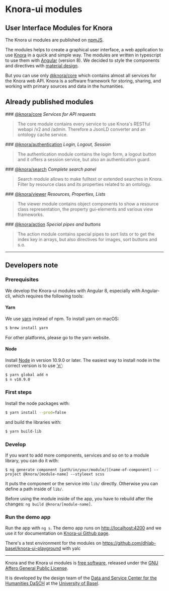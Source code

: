 # Knora-ui modules

## User Interface Modules for Knora

The Knora ui modules are published on [npmJS](https://www.npmjs.com/~knora).

The modules helps to create a graphical user interface, a web application to use [Knora](https://www.knora.org) in a quick and simple way. The modules are written in typescript to use them with [Angular](https://angular.io) (version 8). We decided to style the components and directives with [material design](https://material.angular.io).

But you can use only [@knora/core]() which contains almost all services for the Knora web API. Knora is a software framework for storing, sharing, and working with primary sources and data in the humanities.

## Already published modules

### [@knora/core](/developers/knora-ui/documentation/core/core)
*Services for API requests*
> The core module contains every service to use Knora\'s RESTful webapi /v2 and /admin. Therefore a JsonLD converter and an ontology cache service.

### [@knora/authentication](/developers/knora-ui/documentation/authentication)
*Login, Logout, Session*
> The authentication module contains the login form, a logout button and it offers a session service, but also an authentication guard.

### [@knora/search](/developers/knora-ui/documentation/search/search)
*Complete search panel*
> Search module allows to make fulltext or extended searches in Knora. Filter by resource class and its properties related to an ontology.

### [@knora/viewer](/developers/knora-ui/documentation/viewer/viewer)
*Resources, Properties, Lists*
> The viewer module contains object components to show a resource class representation, the property gui-elements and various view frameworks.

### [@knora/action](/developers/knora-ui/documentation/action/action)
*Special pipes and buttons*
> The action module contains special pipes to sort lists or to get the index key in arrays, but also directives for images, sort buttons and s.o.

* * *

## Developers note

### Prerequisites

We develop the Knora-ui modules with Angular 8, especially with Angular-cli, which requires the following tools:

#### Yarn

We use [yarn](https://yarnpkg.com/en/) instead of npm. To install yarn on macOS:

```bash
$ brew install yarn
```

For other platforms, please go to the yarn website.

#### Node

Install [Node](https://nodejs.org/en/download/) in version 10.9.0 or later. The easiest way to install node
in the correct version is to use ['n'](https://github.com/tj/n):

```bash
$ yarn global add n
$ n v10.9.0
```

### First steps

Install the node packages with:

```bash
$ yarn install --prod=false
```

and build the libraries with:

```bash
$ yarn build-lib
```

### Develop

If you want to add more components, services and so on to a module library, you can do it with:

`$ ng generate component [path/in/your/module/][name-of-component] --project @knora/[module-name] --styleext scss`

It puts the component or the service into `lib/` directly. Otherwise you can define a path inside of `lib/`.

Before using the module inside of the app, you have to rebuild after the changes: `ng build @knora/[module-name]`.

### Run the demo app

Run the app with `ng s`. The demo app runs on <http://localhost:4200> and we use it for documentation on [Knora-ui Github page](https://dasch-swiss.github.io/knora-ui).

There's a test environment for the modules on <https://github.com/dhlab-basel/knora-ui-playground> with yalc

***

Knora and the Knora ui modules is [free software](http://www.gnu.org/philosophy/free-sw.en.html), released under the [GNU Affero General Public License](http://www.gnu.org/licenses/agpl-3.0.en.html).

It is developed by the design team of the [Data and Service Center for the Humanities DaSCH](http://dasch.swiss) at the [University of Basel](http://unibas.ch).
